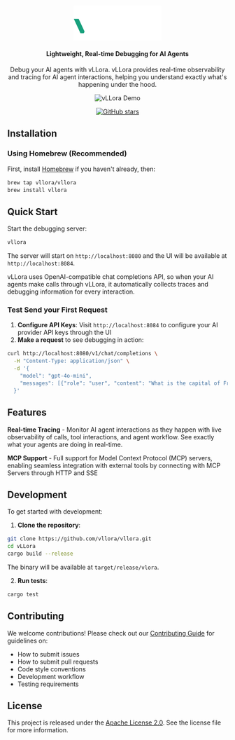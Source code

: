 <div align="center">

<img src="assets/images/logos/logo_dark.svg" width="200px" alt="vLLora Logo">

#### Lightweight, Real-time Debugging for AI Agents

Debug your AI agents with vLLora. vLLora provides real-time observability and tracing for AI agent interactions, helping you understand exactly what's happening under the hood.

![vLLora Demo](https://raw.githubusercontent.com/vllora/vllora/feat/oss-refactor/assets/gifs/traces.gif)

[![GitHub stars](https://img.shields.io/github/stars/vLLora/vLLora?style=social)](https://github.com/vLLora/vLLora)

</div>

## Installation

### Using Homebrew (Recommended)

First, install [Homebrew](https://brew.sh) if you haven't already, then:

```bash
brew tap vllora/vllora
brew install vllora
```

## Quick Start

Start the debugging server:

```bash
vllora
```

The server will start on `http://localhost:8080` and the UI will be available at `http://localhost:8084`. 

vLLora uses OpenAI-compatible chat completions API, so when your AI agents make calls through vLLora, it automatically collects traces and debugging information for every interaction.

### Test Send your First Request

1. **Configure API Keys**: Visit `http://localhost:8084` to configure your AI provider API keys through the UI
2. **Make a request** to see debugging in action:

```bash
curl http://localhost:8080/v1/chat/completions \
  -H "Content-Type: application/json" \
  -d '{
    "model": "gpt-4o-mini",
    "messages": [{"role": "user", "content": "What is the capital of France?"}]
  }'
```

## Features

**Real-time Tracing** - Monitor AI agent interactions as they happen with live observability of calls, tool interactions, and agent workflow. See exactly what your agents are doing in real-time.

**MCP Support** - Full support for Model Context Protocol (MCP) servers, enabling seamless integration with external tools by connecting with MCP Servers through HTTP and SSE

## Development

To get started with development:

1. **Clone the repository**:
```bash
git clone https://github.com/vllora/vllora.git
cd vLLora
cargo build --release
```

The binary will be available at `target/release/vlora`.

2. **Run tests**:
```bash
cargo test
```

## Contributing

We welcome contributions! Please check out our [Contributing Guide](CONTRIBUTING.md) for guidelines on:

- How to submit issues
- How to submit pull requests
- Code style conventions
- Development workflow
- Testing requirements

## License

This project is released under the [Apache License 2.0](./LICENSE.md). See the license file for more information.